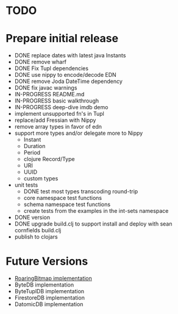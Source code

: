 # TODO

# Prepare initial release

* DONE replace dates with latest java Instants
* DONE remove wharf
* DONE Fix Tupl dependencies
* DONE use nippy to encode/decode EDN
* DONE remove Joda DateTime dependency
* DONE fix javac warnings
* IN-PROGRESS README.md
* IN-PROGRESS basic walkthrough
* IN-PROGRESS deep-dive imdb demo
* implement unsupported fn's in Tupl
* replace/add Fressian with Nippy
* remove array types in favor of edn
* support more types and/or delegate more to Nippy
  * Instant
  * Duration
  * Period
  * clojure Record/Type
  * URI
  * UUID
  * custom types
* unit tests
  * DONE test most types transcoding round-trip
  * core namespace test functions
  * schema namespace test functions
  * create tests from the examples in the int-sets namespace
* DONE version
* DONE upgrade build.clj to support install and deploy with sean cornfields build.clj
* publish to clojars

# Future Versions
* [RoaringBitmap implementation](https://github.com/RoaringBitmap/RoaringBitmap)
* ByteDB implementation
* ByteTuplDB implementation
* FirestoreDB implementation
* DatomicDB implementation
